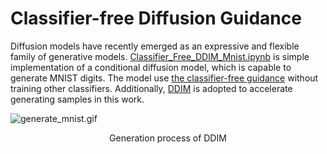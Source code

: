 # Classifier-free Diffusion Guidance

Diffusion models have recently emerged as an expressive and flexible family of generative models. [Classifier_Free_DDIM_Mnist.ipynb](Classifier_Free_DDPM_Mnist.ipynb) is simple implementation of a conditional diffusion model, which is capable to generate MNIST digits. The model use [the classifier-free guidance](https://arxiv.org/abs/2207.12598) without training other classifiers. Additionally, [DDIM](https://arxiv.org/abs/2010.02502) is adopted to accelerate generating samples in this work.

![generate_mnist.gif](https://media.githubusercontent.com/media/tatakai1/classifier_free_ddim/main/generate_mnist.gif)
<center>Generation process of DDIM</center>

